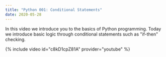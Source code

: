 ```yaml
---
title: "Python 001: Conditional Statements"
date: 2020-05-28
---
```


In this video we introduce you to the basics of Python programming.
Today we introduce basic logic through conditional statements such as
"if-then" checking.

{% include video id="c8kD1cpZ81A" provider="youtube" %}